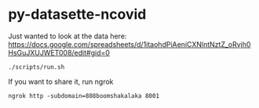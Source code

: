 # py-datasette-ncovid

Just wanted to look at the data here: https://docs.google.com/spreadsheets/d/1itaohdPiAeniCXNlntNztZ_oRvjh0HsGuJXUJWET008/edit#gid=0

```./scripts/run.sh```

If you want to share it, run ngrok

```ngrok http -subdomain=808boomshakalaka 8001```
